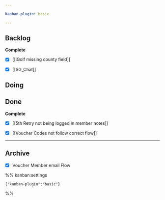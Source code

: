 ```yaml
---

kanban-plugin: basic

---
```


## Backlog

**Complete**
- [x] [[iGolf missing county field]]
- [x] [[SG_Chat]]


## Doing



## Done

**Complete**
- [x] [[5th Retry not being logged in member notes]]
- [x] [[Voucher Codes not follow correct flow]]


***

## Archive

- [x] Voucher Member email Flow

%% kanban:settings
```
{"kanban-plugin":"basic"}
```
%%